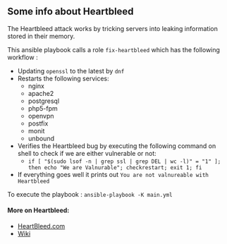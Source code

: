 ## Some info about Heartbleed 
The Heartbleed attack works by tricking servers into leaking information stored in their memory.

This ansible playbook calls a role `fix-heartbleed` which has the following workflow :
- Updating `openssl` to the latest by `dnf`
- Restarts the following services:
  - nginx
  - apache2
  - postgresql
  - php5-fpm
  - openvpn
  - postfix
  - monit
  - unbound
- Verifies the Heartbleed bug by executing the following command on shell to check if we are either vulnerable or not:
  - `if [ "$(sudo lsof -n | grep ssl | grep DEL | wc -l)" = "1" ]; then echo "We are Valnurable"; checkrestart; exit 1; fi`
- If everything goes well it prints out `You are not valnureable with Heartbleed` 

To execute the playbook : `ansible-playbook -K main.yml`

#### More on Heartbleed:
- [HeartBleed.com](https://heartbleed.com/)
- [Wiki](https://en.wikipedia.org/wiki/Heartbleed)
